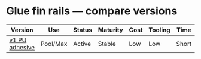 # Glue fin rails — compare versions
| Version | Use | Status | Maturity | Cost | Tooling | Time | Pros | Tradeoffs |
|---|---|---|---|---|---|---|---|---|
| [v1 PU adhesive](v1.md) | Pool/Max | Active | Stable | Low | Low | Short | Flexible, accessible | Longer full cure

